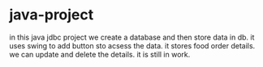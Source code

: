 # java-project
in this java jdbc project we create a database and then store data in db.
it uses swing to add button sto acsess the data.
it stores food order details. we can update and delete the details.
it is still in work.
